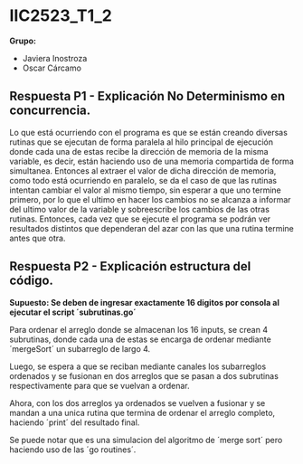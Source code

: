 # IIC2523_T1_2

**Grupo:**
- Javiera Inostroza
- Oscar Cárcamo

## Respuesta P1 - Explicación No Determinismo en concurrencia.

Lo que está ocurriendo con el programa es que se están creando diversas rutinas que se ejecutan de forma paralela al hilo principal de ejecución donde cada una de estas recibe la dirección de memoria de la misma variable, es decir, están haciendo uso de una memoria compartida de forma simultanea. Entonces al extraer el valor de dicha dirección de memoria, como todo está ocurriendo en paralelo, se da el caso de que las rutinas intentan cambiar el valor al mismo tiempo, sin esperar a que uno termine primero, por lo que el ultimo en hacer los cambios no se alcanza a informar del ultimo valor de la variable y sobreescribe los cambios de las otras rutinas.
Entonces, cada vez que se ejecute el programa se podrán ver resultados distintos que dependeran del azar con las que una rutina termine antes que otra.

## Respuesta P2 - Explicación estructura del código.

**Supuesto: Se deben de ingresar exactamente 16 digitos por consola al ejecutar el script ´subrutinas.go´**

Para ordenar el arreglo donde se almacenan los 16 inputs, se crean 4 subrutinas, donde cada una de estas se encarga de ordenar mediante ´mergeSort´ un subarreglo de largo 4. 

Luego, se espera a que se reciban mediante canales los subarreglos ordenados y se fusionan en dos arreglos que se pasan a dos subrutinas respectivamente para que se vuelvan a ordenar.

Ahora, con los dos arreglos ya ordenados se vuelven a fusionar y se mandan a una unica rutina que termina de ordenar el arreglo completo, haciendo ´print´ del resultado final.

Se puede notar que es una simulacion del algoritmo de ´merge sort´ pero haciendo uso de las ´go routines´.
